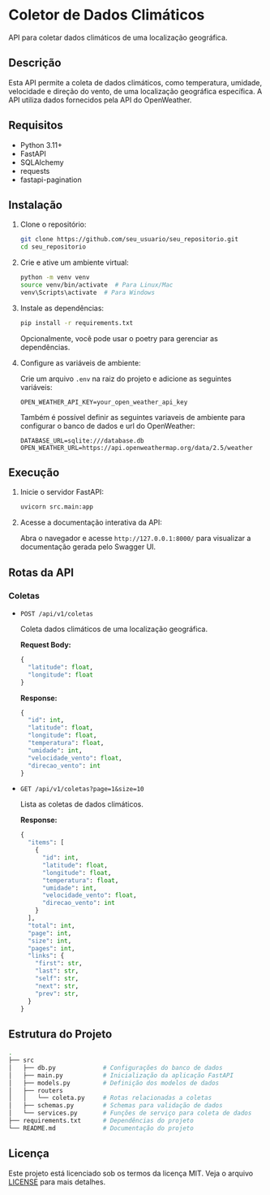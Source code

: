 # Coletor de Dados Climáticos

API para coletar dados climáticos de uma localização geográfica.

## Descrição

Esta API permite a coleta de dados climáticos, como temperatura, umidade, velocidade e direção do vento, de uma localização geográfica específica. A API utiliza dados fornecidos pela API do OpenWeather.

## Requisitos

- Python 3.11+
- FastAPI
- SQLAlchemy
- requests
- fastapi-pagination

## Instalação

1. Clone o repositório:

   ```bash
   git clone https://github.com/seu_usuario/seu_repositorio.git
   cd seu_repositorio
   ```

2. Crie e ative um ambiente virtual:

   ```bash
   python -m venv venv
   source venv/bin/activate  # Para Linux/Mac
   venv\Scripts\activate  # Para Windows
   ```

3. Instale as dependências:

   ```bash
   pip install -r requirements.txt
   ```
   Opcionalmente, você pode usar o poetry para gerenciar as dependências.


4. Configure as variáveis de ambiente:

   Crie um arquivo `.env` na raiz do projeto e adicione as seguintes variáveis:

   ```env
   OPEN_WEATHER_API_KEY=your_open_weather_api_key
   ```
   
   Também é possível definir as seguintes variaveis de ambiente para configurar o banco de dados e url do OpenWeather:

   ```env
   DATABASE_URL=sqlite:///database.db
   OPEN_WEATHER_URL=https://api.openweathermap.org/data/2.5/weather
   ```

## Execução

1. Inicie o servidor FastAPI:

   ```bash
   uvicorn src.main:app
   ```

2. Acesse a documentação interativa da API:

   Abra o navegador e acesse `http://127.0.0.1:8000/` para visualizar a documentação gerada pelo Swagger UI.

## Rotas da API

### Coletas

- `POST /api/v1/coletas`
  
  Coleta dados climáticos de uma localização geográfica.

  **Request Body:**
  
  ```python
  {
    "latitude": float,
    "longitude": float
  }
  ```

  **Response:**
  
  ```python
  {
    "id": int,
    "latitude": float,
    "longitude": float,
    "temperatura": float,
    "umidade": int,
    "velocidade_vento": float,
    "direcao_vento": int
  }
  ```

- `GET /api/v1/coletas?page=1&size=10`
  
  Lista as coletas de dados climáticos.

  **Response:**
  
  ```python
  {
    "items": [
      {
        "id": int,
        "latitude": float,
        "longitude": float,
        "temperatura": float,
        "umidade": int,
        "velocidade_vento": float,
        "direcao_vento": int
      }
    ],
    "total": int,
    "page": int,
    "size": int,
    "pages": int,
    "links": {
      "first": str,
      "last": str,
      "self": str,
      "next": str,
      "prev": str,
    }
  }
  ```

## Estrutura do Projeto

```bash
.
├── src
│   ├── db.py             # Configurações do banco de dados
│   ├── main.py           # Inicialização da aplicação FastAPI
│   ├── models.py         # Definição dos modelos de dados
│   ├── routers
│   │   └── coleta.py     # Rotas relacionadas a coletas
│   ├── schemas.py        # Schemas para validação de dados
│   └── services.py       # Funções de serviço para coleta de dados
├── requirements.txt      # Dependências do projeto
└── README.md             # Documentação do projeto
```

## Licença

Este projeto está licenciado sob os termos da licença MIT. Veja o arquivo [LICENSE](LICENSE) para mais detalhes.